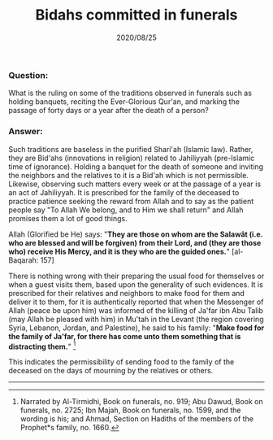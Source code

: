 ﻿---
layout: post
title: "Bidahs committed in funerals"
publisher: "alsalafiyyah@icloud.com"
source: "Majmu' Fatawa wa Maqalat 9/318"
hijri: Muharram 6, 1442
date: 2020/08/25
category: [funerals, bidah, fatwas]
excerpt: Such traditions are baseless in the purified Shariah. Rather, they are bid'ahs related to Jahiliyyah.
shaykhs: Shaykh Ibn Baz
---

### Question:
What is the ruling on some of the traditions observed in funerals such as holding banquets, reciting the Ever-Glorious Qur'an, and marking the passage of forty days or a year after the death of a person?

### Answer:
Such traditions are baseless in the purified Shari'ah (Islamic law). Rather, they are Bid'ahs (innovations in religion) related to Jahiliyyah (pre-Islamic time of ignorance). Holding a banquet for the death of someone and inviting the neighbors and the relatives to it is a Bid'ah which is not permissible. Likewise, observing such matters every week or at the passage of a year is an act of Jahiliyyah. It is prescribed for the family of the deceased to practice patience seeking the reward from Allah and to say as the patient people say "To Allah We belong, and to Him we shall return" and Allah promises them a lot of good things. 

Allah (Glorified be He) says: "**They are those on whom are the Salawât (i.e. who are blessed and will be forgiven) from their Lord, and (they are those who) receive His Mercy, and it is they who are the guided ones.**" [al-Baqarah: 157]

There is nothing wrong with their preparing the usual food for themselves or when a guest visits them, based upon the generality of such evidences. It is prescribed for their relatives and neighbors to make food for them and deliver it to them, for it is authentically reported that when the Messenger of Allah (peace be upon him) was informed of the killing of Ja'far ibn Abu Talib (may Allah be pleased with him) in Mu'tah in the Levant (the region covering Syria, Lebanon, Jordan, and Palestine), he said to his family: "**Make food for the family of Ja'far, for there has come unto them something that is distracting them.**" [^1] 

This indicates the permissibility of sending food to the family of the deceased on the days of mourning by the relatives or others.

---

[^1]: Narrated by Al-Tirmidhi, Book on funerals, no. 919; Abu Dawud, Book on funerals, no. 2725; Ibn Majah, Book on funerals, no. 1599, and the wording is his; and Ahmad, Section on Hadiths of the members of the Prophet*s family, no. 1660.
